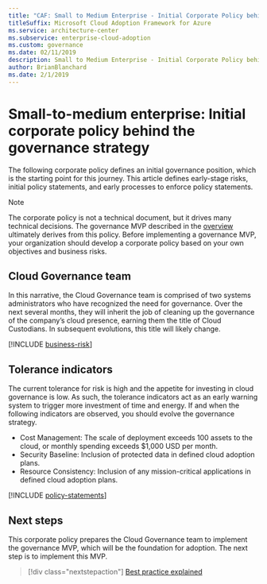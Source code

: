 ```yaml
---
title: "CAF: Small to Medium Enterprise - Initial Corporate Policy behind the governance strategy"
titleSuffix: Microsoft Cloud Adoption Framework for Azure
ms.service: architecture-center
ms.subservice: enterprise-cloud-adoption
ms.custom: governance
ms.date: 02/11/2019
description: Small to Medium Enterprise - Initial Corporate Policy behind the governance strategy
author: BrianBlanchard
ms.date: 2/1/2019
---
```


# Small-to-medium enterprise: Initial corporate policy behind the governance strategy

The following corporate policy defines an initial governance position, which is the starting point for this journey. This article defines early-stage risks, initial policy statements, and early processes to enforce policy statements.

> [!NOTE]
>The corporate policy is not a technical document, but it drives many technical decisions. The governance MVP described in the [overview](./overview.md) ultimately derives from this policy. Before implementing a governance MVP, your organization should develop a corporate policy based on your own objectives and business risks.

## Cloud Governance team

In this narrative, the Cloud Governance team is comprised of two systems administrators who have recognized the need for governance. Over the next several months, they will inherit the job of cleaning up the governance of the company’s cloud presence, earning them the title of Cloud Custodians. In subsequent evolutions, this title will likely change.

[!INCLUDE [business-risk](../../../../../includes/cloud-adoption/governance/business-risks.md)]

## Tolerance indicators

The current tolerance for risk is high and the appetite for investing in cloud governance is low. As such, the tolerance indicators act as an early warning system to trigger more investment of time and energy. If and when the following indicators are observed, you should evolve the governance strategy.

- Cost Management: The scale of deployment exceeds 100 assets to the cloud, or monthly spending exceeds $1,000 USD per month.
- Security Baseline: Inclusion of protected data in defined cloud adoption plans.
- Resource Consistency: Inclusion of any mission-critical applications in defined cloud adoption plans.

[!INCLUDE [policy-statements](../../../../../includes/cloud-adoption/governance/policy-statements.md)]

## Next steps

This corporate policy prepares the Cloud Governance team to implement the governance MVP, which will be the foundation for adoption. The next step is to implement this MVP.

> [!div class="nextstepaction"]
> [Best practice explained](./best-practice-explained.md)